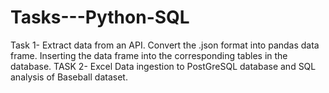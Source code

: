 # Tasks---Python-SQL
Task 1- Extract data from an API. Convert the .json format into pandas data frame. Inserting the data frame into the corresponding tables in the database. TASK 2- Excel Data ingestion to PostGreSQL database and SQL analysis of Baseball dataset.
